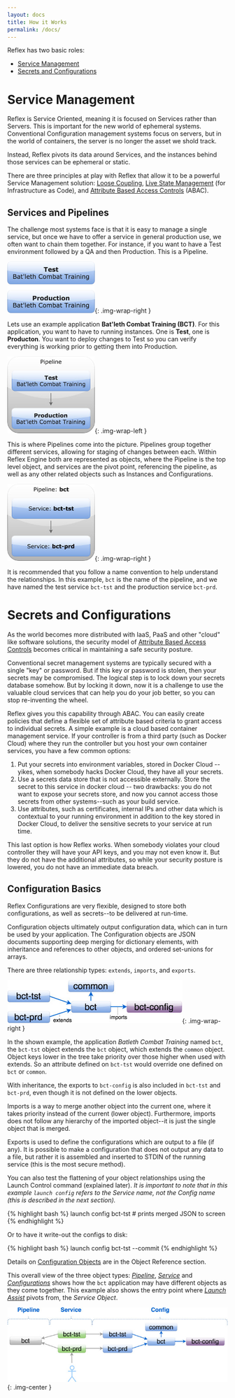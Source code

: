 ```yaml
---
layout: docs
title: How it Works
permalink: /docs/
---
```


Reflex has two basic roles:

* [Service Management](#service-management)
* [Secrets and Configurations](#delivery-of-secrets-and-configurations)

# Service Management

Reflex is Service Oriented, meaning it is focused on Services rather than Servers. This is important for the new world of ephemeral systems. Conventional Configuration management systems focus on servers, but in the world of containers, the server is no longer the asset we shold track.

Instead, Reflex pivots its data around Services, and the instances behind those services can be ephemeral or static.

There are three principles at play with Reflex that allow it to be a powerful Service Management solution:  [Loose Coupling](/docs/loose-coupling/), [Live State Management](/docs/iac/#live-state-management) (for Infrastructure as Code), and [Attribute Based Access Controls](/docs/abac/#live-state-management) (ABAC).

## Services and Pipelines

The challenge most systems face is that it is easy to manage a single service, but once we have to offer a service in general production use, we often want to chain them together.  For instance, if you want to have a Test environment followed by a QA and then Production.  This is a Pipeline.

![batleth example](/docs/summary1.jpg){: .img-wrap-right }

Lets use an example application **Bat'leth Combat Training (BCT)**.  For this application, you want to have to running instances.  One is **Test**, one is **Producton**.  You want to deploy changes to Test so you can verify everything is working prior to getting them into Production.

![batleth example](/docs/summary2.jpg){: .img-wrap-left }

This is where Pipelines come into the picture.  Pipelines group together different services, allowing for staging of changes between each.  Within Reflex Engine both are represented as objects, where the Pipeline is the top level object, and services are the pivot point, referencing the pipeline, as well as any other related objects such as Instances and Configurations.

![batleth example](/docs/summary3.jpg){: .img-wrap-right }

It is recommended that you follow a name convention to help understand the relationships.  In this example, `bct` is the name of the pipeline, and we have named the test service `bct-tst` and the production service `bct-prd`.

# Secrets and Configurations

As the world becomes more distributed with IaaS, PaaS and other "cloud" like software solutions, the security model of [Attribute Based Access Controls](/docs/abac/#live-state-management) becomes critical in maintaining a safe security posture.

Conventional secret management systems are typically secured with a single "key" or password.  But if this key or password is stolen, then your secrets may be compromised.  The logical step is to lock down your secrets database somehow.  But by locking it down, now it is a challenge to use the valuable cloud services that can help you do your job better, so you can stop re-inventing the wheel.

Reflex gives you this capability through ABAC.  You can easily create policies that define a flexible set of attribute based criteria to grant access to individual secrets.  A simple example is a cloud based container management service.  If your controller is from a third party (such as Docker Cloud) where they run the controller but you host your own container services, you have a few common options:

1. Put your secrets into environment variables, stored in Docker Cloud -- yikes, when somebody hacks Docker Cloud, they have all your secrets.
2. Use a secrets data store that is not accessible externally.  Store the secret to this service in docker cloud -- two drawbacks: you do not want to expose your secrets store, and now you cannot access those secrets from other systems--such as your build service.
3. Use attributes, such as certificates, internal IPs and other data which is contextual to your running environment in addition to the key stored in Docker Cloud, to deliver the sensitive secrets to your service at run time.

This last option is how Reflex works.  When somebody violates your cloud controller they will have your API keys, and you may not even know it.  But they do not have the additional attributes, so while your security posture is lowered, you do not have an immediate data breach.

## Configuration Basics

Reflex Configurations are very flexible, designed to store both configurations, as well as secrets--to be delivered at run-time.

Configuration objects ultimately output configuration data, which can in turn be used by your application.  The Configuration objects are JSON documents supporting deep merging for dictionary elements, with inheritance and references to other objects, and ordered set-unions for arrays.

There are three relationship types: `extends`, `imports`, and `exports`.

![batleth example](/docs/summary4.jpg){: .img-wrap-right }

In the shown example, the application *Batleth Combat Training* named `bct`, the `bct-tst` object extends the `bct` object, which extends the `common` object.  Object keys lower in the tree take priority over those higher when used with extends.  So an attribute defined on `bct-tst` would override one defined on `bct` or `common`.

With inheritance, the exports to `bct-config` is also included in `bct-tst` and `bct-prd`, even though it is not defined on the lower objects.

Imports is a way to merge another object into the current one, where it takes priority instead of the current (lower object).  Furthermore, imports does not follow any hierarchy of the imported object--it is just the single object that is merged.

Exports is used to define the configurations which are output to a file (if any).  It is possible to make a configuration that does not output any data to a file, but rather it is assembled and inserted to STDIN of the running service (this is the most secure method).

You can also test the flattening of your object relationships using the Launch Control command (explained later).  *It is important to note that in this example `launch config` refers to the Service name, not the Config name (this is described in the next section).*

{% highlight bash %}
launch config bct-tst  # prints merged JSON to screen
{% endhighlight %}

Or to have it write-out the configs to disk:

{% highlight bash %}
launch config bct-tst --commit
{% endhighlight %}

Details on [Configuration Objects](/docs/objects#config) are in the Object Reference section.

This overall view of the three object types: [*Pipeline*](/docs/objects/#pipeline), [*Service*](/docs/objects/#service) and [*Configurations*](/docs/objects/#config) shows how the `bct` application may have different objects as they come together.  This example also shows the entry point where [*Launch Assist*](/docs/launch-assist/) pivots from, the *Service Object*. 

![batleth example](/docs/summary5.jpg){: .img-center }

